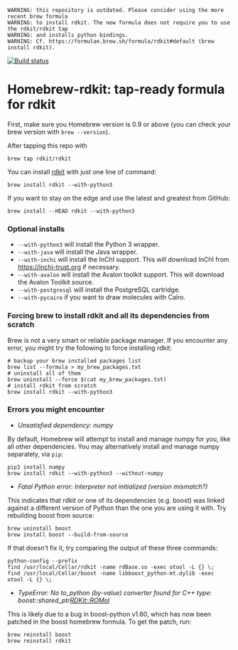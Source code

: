 ```
WARNING: this repository is outdated. Please consider using the more recent brew formula
WARNING: to install rdkit. The new formula does not require you to use the rdkit/rdkit tap
WARNING: and installs python bindings.
WARNING: Cf. https://formulae.brew.sh/formula/rdkit#default (brew install rdkit).
```

[![Build status](https://travis-ci.org/rdkit/homebrew-rdkit.svg)](https://travis-ci.org/rdkit/homebrew-rdkit)

# Homebrew-rdkit: tap-ready formula for rdkit

First, make sure you Homebrew version is 0.9 or above (you can check your brew version with `brew --version`).

After tapping this repo with

    brew tap rdkit/rdkit

You can install [rdkit](http://rdkit.org) with just one line of command:

    brew install rdkit --with-python3

If you want to stay on the edge and use the latest and greatest from GitHub:

    brew install --HEAD rdkit --with-python3

### Optional installs

- `--with-python3` will install the Python 3 wrapper.
- `--with-java` will install the Java wrapper.
- `--with-inchi` will install the InChI support. This will download InChI from https://inchi-trust.org if necessary.
- `--with-avalon` will install the Avalon toolkit support. This will download the Avalon Toolkit source.
- `--with-postgresql` will install the PostgreSQL cartridge.
- `--with-pycairo` if you want to draw molecules with Cairo.

### Forcing brew to install rdkit and all its dependencies from scratch

Brew is not a very smart or reliable package manager.
If you encounter any error, you might try the following to force installing
rdkit:

    # backup your brew installed packages list
    brew list --formula > my_brew_packages.txt
    # uninstall all of them
    brew uninstall --force $(cat my_brew_packages.txt)
    # install rdkit from scratch
    brew install rdkit --with-python3

### Errors you might encounter

- *Unsatisfied dependency: numpy*

By default, Homebrew will attempt to install and manage numpy for you, like all other dependencies. You may alternatively install and manage numpy separately, via `pip`:

    pip3 install numpy
    brew install rdkit --with-python3 --without-numpy

- *Fatal Python error: Interpreter not initialized (version mismatch?)*

This indicates that rdkit or one of its dependencies (e.g. boost) was linked
against a different version of Python than the one you are using it with.
Try rebuilding boost from source:

    brew uninstall boost
    brew install boost --build-from-source

If that doesn't fix it, try comparing the output of these three commands:

    python-config --prefix
    find /usr/local/Cellar/rdkit -name rdBase.so -exec otool -L {} \;
    find /usr/local/Cellar/boost -name libboost_python-mt.dylib -exec otool -L {} \;

- *TypeError: No to_python (by-value) converter found for C++ type: boost::shared_ptr<RDKit::ROMol>*

This is likely due to a bug in boost-python v1.60, which has now been patched in the boost homebrew formula. To get the patch, run:

    brew reinstall boost
    brew reinstall rdkit
